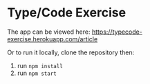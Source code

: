 # Type/Code Exercise

The app can be viewed here: https://typecode-exercise.herokuapp.com/article

Or to run it locally, clone the repository then:

1. run `npm install`
2. run `npm start`
